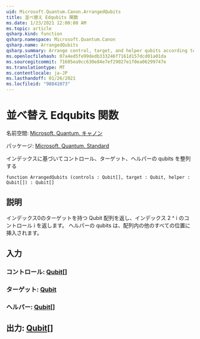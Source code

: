 ```yaml
---
uid: Microsoft.Quantum.Canon.ArrangedQubits
title: 並べ替え Edqubits 関数
ms.date: 1/23/2021 12:00:00 AM
ms.topic: article
qsharp.kind: function
qsharp.namespace: Microsoft.Quantum.Canon
qsharp.name: ArrangedQubits
qsharp.summary: Arrange control, target, and helper qubits according to an index
ms.openlocfilehash: 07a4ed5fe99dedb333246f7161d157dcd01a01da
ms.sourcegitcommit: 71605ea9cc630e84e7ef29027e1f0ea06299747e
ms.translationtype: MT
ms.contentlocale: ja-JP
ms.lasthandoff: 01/26/2021
ms.locfileid: "98841073"
---
```

# <a name="arrangedqubits-function"></a>並べ替え Edqubits 関数

名前空間: [Microsoft. Quantum. キャノン](xref:Microsoft.Quantum.Canon)

パッケージ: [Microsoft. Quantum. Standard](https://nuget.org/packages/Microsoft.Quantum.Standard)


インデックスに基づいてコントロール、ターゲット、ヘルパーの qubits を整列する

```qsharp
function ArrangedQubits (controls : Qubit[], target : Qubit, helper : Qubit[]) : Qubit[]
```


## <a name="description"></a>説明

インデックス0のターゲットを持つ Qubit 配列を返し、インデックス 2 ^ i のコントロール i を返します。  ヘルパーの qubits は、配列内の他のすべての位置に挿入されます。

## <a name="input"></a>入力

### <a name="controls--qubit"></a>コントロール: [Qubit](xref:microsoft.quantum.lang-ref.qubit)[]




### <a name="target--qubit"></a>ターゲット: [Qubit](xref:microsoft.quantum.lang-ref.qubit)




### <a name="helper--qubit"></a>ヘルパー: [Qubit](xref:microsoft.quantum.lang-ref.qubit)[]





## <a name="output--qubit"></a>出力: [Qubit](xref:microsoft.quantum.lang-ref.qubit)[]

